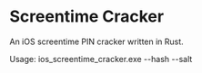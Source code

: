 # Screentime Cracker
An iOS screentime PIN cracker written in Rust.

Usage: ios_screentime_cracker.exe --hash <HASH> --salt <SALT>
